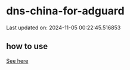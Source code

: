 # dns-china-for-adguard

Last updated on: 2024-11-05 00:22:45.516853

## how to use

[See here](https://github.com/AdguardTeam/AdGuardHome/wiki/Configuration#upstreams-from-file)